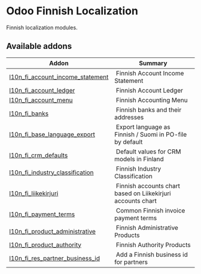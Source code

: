 Odoo Finnish Localization
=========================

Finnish localization modules.

Available addons
----------------
**Addon** | **Summary**
--- | ---
[l10n_fi_account_income_statement](l10n_fi_account_income_statement/) | Finnish Account Income Statement
[l10n_fi_account_ledger](l10n_fi_account_ledger/) | Finnish Account Ledger
[l10n_fi_account_menu](l10n_fi_account_menu/) | Finnish Accounting Menu
[l10n_fi_banks](l10n_fi_banks/) | Finnish banks and their addresses
[l10n_fi_base_language_export](l10n_fi_base_language_export/) | Export language as Finnish / Suomi in PO-file by default
[l10n_fi_crm_defaults](l10n_fi_crm_defaults/) | Default values for CRM models in Finland
[l10n_fi_industry_classification](l10n_fi_industry_classification/) | Finnish Industry Classification
[l10n_fi_liikekirjuri](l10n_fi_liikekirjuri/) | Finnish accounts chart based on Liikekirjuri accounts chart
[l10n_fi_payment_terms](l10n_fi_payment_terms/) | Common Finnish invoice payment terms
[l10n_fi_product_administrative](l10n_fi_product_administrative/) | Finnish Administrative Products
[l10n_fi_product_authority](l10n_fi_product_authority/) | Finnish Authority Products
[l10n_fi_res_partner_business_id](l10n_fi_res_partner_business_id/) | Add a Finnish business id for partners
